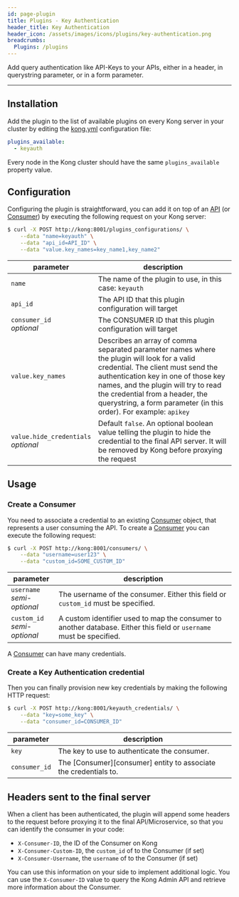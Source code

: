 ```yaml
---
id: page-plugin
title: Plugins - Key Authentication
header_title: Key Authentication
header_icon: /assets/images/icons/plugins/key-authentication.png
breadcrumbs:
  Plugins: /plugins
---
```


Add query authentication like API-Keys to your APIs, either in a header, in querystring parameter, or in a form parameter.

---

## Installation

Add the plugin to the list of available plugins on every Kong server in your cluster by editing the [kong.yml][configuration] configuration file:

```yaml
plugins_available:
  - keyauth
```

Every node in the Kong cluster should have the same `plugins_available` property value.

## Configuration

Configuring the plugin is straightforward, you can add it on top of an [API][api-object] (or [Consumer][consumer-object]) by executing the following request on your Kong server:

```bash
$ curl -X POST http://kong:8001/plugins_configurations/ \
    --data "name=keyauth" \
    --data "api_id=API_ID" \
    --data "value.key_names=key_name1,key_name2"
```

parameter                               | description
 ---                                    | ---
`name`                                  | The name of the plugin to use, in this case: `keyauth`
`api_id`                                | The API ID that this plugin configuration will target
`consumer_id`<br>*optional*             | The CONSUMER ID that this plugin configuration will target
`value.key_names`                       | Describes an array of comma separated parameter names where the plugin will look for a valid credential. The client must send the authentication key in one of those key names, and the plugin will try to read the credential from a header, the querystring, a form parameter (in this order). For example: `apikey`
`value.hide_credentials`<br>*optional*  | Default `false`. An optional boolean value telling the plugin to hide the credential to the final API server. It will be removed by Kong before proxying the request

## Usage

### Create a Consumer

You need to associate a credential to an existing [Consumer][consumer-object] object, that represents a user consuming the API. To create a [Consumer][consumer-object] you can execute the following request:

```bash
$ curl -X POST http://kong:8001/consumers/ \
    --data "username=user123" \
    --data "custom_id=SOME_CUSTOM_ID"
```

parameter                       | description
 ---                            | ---
`username`<br>*semi-optional*   | The username of the consumer. Either this field or `custom_id` must be specified.
`custom_id`<br>*semi-optional*  | A custom identifier used to map the consumer to another database. Either this field or `username` must be specified.

A [Consumer][consumer-object] can have many credentials.

### Create a Key Authentication credential

Then you can finally provision new key credentials by making the following HTTP request:

```bash
$ curl -X POST http://kong:8001/keyauth_credentials/ \
    --data "key=some_key" \
    --data "consumer_id=CONSUMER_ID"
```

parameter               | description
 ---                    | ---
`key`                   | The key to use to authenticate the consumer.
`consumer_id`           | The [Consumer][consumer] entity to associate the credentials to.

## Headers sent to the final server

When a client has been authenticated, the plugin will append some headers to the request before proxying it to the final API/Microservice, so that you can identify the consumer in your code:

* `X-Consumer-ID`, the ID of the Consumer on Kong
* `X-Consumer-Custom-ID`, the `custom_id` of to the Consumer (if set)
* `X-Consumer-Username`, the `username` of to the Consumer (if set)

You can use this information on your side to implement additional logic. You can use the `X-Consumer-ID` value to query the Kong Admin API and retrieve more information about the Consumer.

[api-object]: /docs/{{site.data.kong_latest.version}}/admin-api/#api-object
[configuration]: /docs/{{site.data.kong_latest.version}}/configuration
[consumer-object]: /docs/{{site.data.kong_latest.version}}/admin-api/#consumer-object
